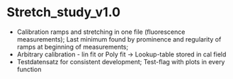 # Stretch_study_v1.0
- Calibration ramps and stretching in one file (fluorescence measurements); Last minimum found by prominence and regularity of ramps at beginning of measurements;     
- Arbitrary calibration - lin fit or Poly fit -> Lookup-table stored in cal field
- Testdatensatz for consistent development; Test-flag with plots in every function
